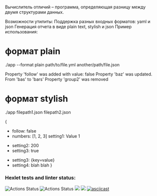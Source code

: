 Вычислитель отличий – программа, определяющая разницу между двумя структурами данных.

Возможности утилиты:
Поддержка разных входных форматов: yaml и json
Генерация отчета в виде plain text, stylish и json
Пример использования:

# формат plain
./app --format plain path/to/file.yml another/path/file.json

Property 'follow' was added with value: false
Property 'baz' was updated. From 'bas' to 'bars'
Property 'group2' was removed

# формат stylish
./app filepath1.json filepath2.json

{
  + follow: false
  + numbers: [1, 2, 3]
    setting1: Value 1
  - setting2: 200
  - setting3: true
  + setting3: {key=value}
  + setting4: blah blah
}

### Hexlet tests and linter status:
![Actions Status](https://github.com/RomanKhal/java-project-71/actions/workflows/hexlet-check.yml/badge.svg)
![Actions Status](https://github.com/RomanKhal/java-project-71/actions/workflows/main.yml/badge.svg)
<a href="https://codeclimate.com/github/RomanKhal/java-project-71/maintainability"><img src="https://api.codeclimate.com/v1/badges/8f8a1e2ea9d0355a7901/maintainability" /></a>
<a href="https://codeclimate.com/github/RomanKhal/java-project-71/test_coverage"><img src="https://api.codeclimate.com/v1/badges/8f8a1e2ea9d0355a7901/test_coverage" /></a>
[![asciicast](https://asciinema.org/a/K9LNUiZCWlrKuQkULQcF5Xtun.svg)](https://asciinema.org/a/K9LNUiZCWlrKuQkULQcF5Xtun)
